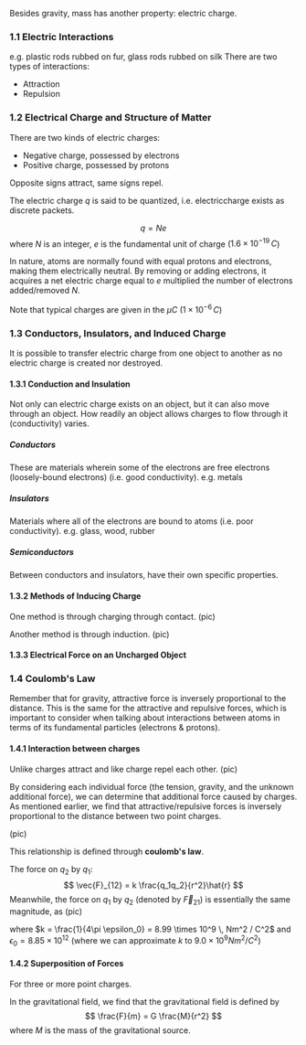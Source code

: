 Besides gravity, mass has another property: electric charge.

### 1.1 Electric Interactions
e.g. plastic rods rubbed on fur, glass rods rubbed on silk
There are two types of interactions:
- Attraction
- Repulsion
### 1.2 Electrical Charge and Structure of Matter
There are two kinds of electric charges:
- Negative charge, possessed by electrons
- Positive charge, possessed by protons

Opposite signs attract, same signs repel.

The electric charge $q$ is said to be quantized, i.e. electriccharge exists as discrete packets.

$$
q = Ne
$$
where $N$ is an integer, $e$ is the fundamental unit of charge ($1.6\times 10^{-19} \, C$)

In nature, atoms are normally found with equal protons and electrons, making them electrically neutral. By removing or adding electrons, it acquires a net electric charge equal to $e$ multiplied the number of electrons added/removed $N$.

Note that typical charges are given in the $\mu C$ ($1 \times 10^{-6} \, C$)

### 1.3 Conductors, Insulators, and Induced Charge
It is possible to transfer electric charge from one object to another as no electric charge is created nor destroyed.

#### 1.3.1 Conduction and Insulation
Not only can electric charge exists on an object, but it can also move through an object. How readily an object allows charges to flow through it (conductivity) varies.
##### Conductors
These are materials wherein some of the electrons are free electrons (loosely-bound electrons) (i.e. good conductivity).
e.g. metals
##### Insulators
Materials where all of the electrons are bound to atoms (i.e. poor conductivity).
e.g. glass, wood, rubber
##### Semiconductors
Between conductors and insulators, have their own specific properties.

#### 1.3.2 Methods of Inducing Charge
One method is through charging through contact.
(pic)

Another method is through induction.
(pic)

#### 1.3.3 Electrical Force on an Uncharged Object


### 1.4 Coulomb's Law
Remember that for gravity, attractive force is inversely proportional to the distance. This is the same for the attractive and repulsive forces, which is important to consider when talking about interactions between atoms in terms of its fundamental particles (electrons & protons).

#### 1.4.1 Interaction between charges
Unlike charges attract and like charge repel each other.
(pic)

By considering each individual force (the tension, gravity, and the unknown additional force), we can determine that additional force caused by charges. As mentioned earlier, we find that attractive/repulsive forces is inversely proportional to the distance between two point charges.

(pic)

This relationship is defined through **coulomb's law**.

The force on $q_2$ by $q_1$:
$$
\vec{F}_{12} = k \frac{q_1q_2}{r^2}\hat{r}
$$
Meanwhile, the force on $q_1$ by $q_2$ (denoted by $\vec{F}_{21}$) is essentially the same magnitude, as
(pic)

where $k = \frac{1}{4\pi \epsilon_0} = 8.99 \times 10^9 \, Nm^2 / C^2$ and $\epsilon_0 = 8.85 \times 10^{12}$ (where we can approximate $k$ to $9.0 \times 10^9 Nm^2 / C^2$)

#### 1.4.2 Superposition of Forces
For three or more point charges.


In the gravitational field, we find that the gravitational field is defined by
$$
\frac{F}{m} = G \frac{M}{r^2}
$$
where $M$ is the mass of the gravitational source.

